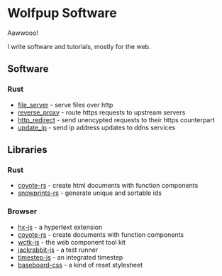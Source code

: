 # Wolfpup Software

Aawwooo!

I write software and tutorials, mostly for the web.

## Software

### Rust

- [file_server](https://github.com/wolfpup-software/file_server) - serve files over http
- [reverse_proxy](https://github.com/wolfpup-software/reverse_proxy) - route https requests to upstream servers
- [http_redirect](https://github.com/wolfpup-software/file_server) - send unencypted requests to their https counterpart
- [update_ip](https://github.com/wolfpup-software/update_ip) - send ip address updates to ddns services

## Libraries

### Rust

- [coyote-rs](https://github.com/wolfpup-software/txml-rs) - create html documents with function components
- [snowprints-rs](https://github.com/wolfpup-software/snowprints-rs) - generate unique and sortable ids

### Browser

- [hx-js](https://github.com/wolfpup-software/hx-js) - a hypertext extension
- [coyote-rs](https://github.com/wolfpup-software/txml-rs) - create documents with function components
- [wctk-js](https://github.com/wolfpup-software/wctk-js) - the web component tool kit
- [jackrabbit-js](https://github.com/wolfpup-software/jackrabbit-js) - a test runner
- [timestep-js](https://github.com/wolfpup-software/timestep-js) - an integrated timestep
- [baseboard-css](https://github.com/wolfpup-software/baseboard-css) - a kind of reset stylesheet
